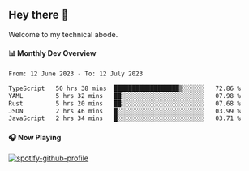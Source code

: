 ## Hey there 👋

Welcome to my technical abode.

#### 📊 Monthly Dev Overview
<!--START_SECTION:waka-->

```txt
From: 12 June 2023 - To: 12 July 2023

TypeScript   50 hrs 38 mins  ██████████████████▒░░░░░░   72.86 %
YAML         5 hrs 32 mins   ██░░░░░░░░░░░░░░░░░░░░░░░   07.98 %
Rust         5 hrs 20 mins   ██░░░░░░░░░░░░░░░░░░░░░░░   07.68 %
JSON         2 hrs 46 mins   █░░░░░░░░░░░░░░░░░░░░░░░░   03.99 %
JavaScript   2 hrs 34 mins   █░░░░░░░░░░░░░░░░░░░░░░░░   03.71 %
```

<!--END_SECTION:waka-->

#### 🎧 Now Playing

[![spotify-github-profile](https://spotify-github-profile.vercel.app/api/view?uid=james2mid&cover_image=true&theme=natemoo-re)](https://open.spotify.com/user/james2mid?si=2b3baf2b09cb499e)
